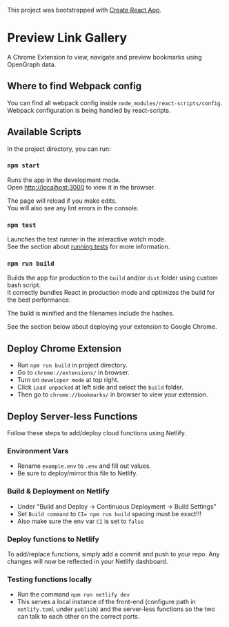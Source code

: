 This project was bootstrapped with [Create React App](https://github.com/facebook/create-react-app).

# Preview Link Gallery

A Chrome Extension to view, navigate and preview bookmarks using OpenGraph data.

## Where to find Webpack config

You can find all webpack config inside `node_modules/react-scripts/config`. Webpack configuration is being handled by react-scripts.

## Available Scripts

In the project directory, you can run:

### `npm start`

Runs the app in the development mode.<br />
Open [http://localhost:3000](http://localhost:3000) to view it in the browser.

The page will reload if you make edits.<br />
You will also see any lint errors in the console.

### `npm test`

Launches the test runner in the interactive watch mode.<br />
See the section about [running tests](https://facebook.github.io/create-react-app/docs/running-tests) for more information.

### `npm run build`

Builds the app for production to the `build` and/or `dist` folder using custom bash script.<br />
It correctly bundles React in production mode and optimizes the build for the best performance.

The build is minified and the filenames include the hashes.<br />

See the section below about deploying your extension to Google Chrome.

## Deploy Chrome Extension

- Run `npm run build` in project directory.<br />
- Go to `chrome://extensions/` in browser.<br />
- Turn on `developer mode` at top right.<br />
- Click `Load unpacked` at left side and select the `build` folder.<br />
- Then go to `chrome://bookmarks/` in browser to view your extension.<br />

## Deploy Server-less Functions

Follow these steps to add/deploy cloud functions using Netlify.

### Environment Vars

- Rename `example.env` to `.env` and fill out values.
- Be sure to deploy/mirror this file to Netlify.

### Build & Deployment on Netlify

- Under "Build and Deploy -> Continuous Deployment -> Build Settings"
- Set `Build command` to `CI= npm run build` spacing must be exact!!!
- Also make sure the env var `CI` is set to `false`

### Deploy functions to Netlify

To add/replace functions, simply add a commit and push to your repo. Any changes will now be reflected in your Netlify dashboard.

### Testing functions locally

- Run the command `npm run netlify dev`
- This serves a local instance of the front-end (configure path in `netlify.toml` under `publish`) and the server-less functions so the two can talk to each other on the correct ports.
